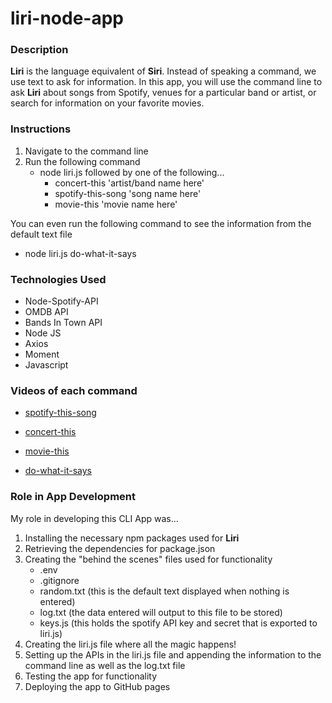 # liri-node-app

### Description
**Liri** is the language equivalent of **Siri**.  Instead of speaking a command, we use text to ask for information.  In this app, you will use the command line to ask **Liri** about songs from Spotify, venues for a particular band or artist, or search for information on your favorite movies.  

### Instructions
1. Navigate to the command line
2. Run the following command 
   * node liri.js followed by one of the following...
     - concert-this 'artist/band name here'
     - spotify-this-song 'song name here'
     - movie-this 'movie name here'

You can even run the following command to see the information from the default text file
- node liri.js do-what-it-says

### Technologies Used
* Node-Spotify-API
* OMDB API
* Bands In Town API
* Node JS
* Axios
* Moment
* Javascript

### Videos of each command
* [spotify-this-song](https://drive.google.com/file/d/1BulcnSy_HBN-hJz7pKFUb_-324yNJZfF/view)

* [concert-this](https://drive.google.com/file/d/1U7ujpiGijiU8LQVZc6CzfeGQSjjshGL5/view)

* [movie-this](https://drive.google.com/file/d/1Yx6-r7ZDZprUa0Uo-XAWJLCtKWu8GsbR/view)

* [do-what-it-says]()


### Role in App Development
My role in developing this CLI App was...
1. Installing the necessary npm packages used for **Liri**
2. Retrieving the dependencies for package.json
3. Creating the "behind the scenes" files used for functionality
   * .env
   * .gitignore
   * random.txt (this is the default text displayed when nothing is entered)
   * log.txt (the data entered will output to this file to be stored)
   * keys.js (this holds the spotify API key and secret that is exported to liri.js)
4. Creating the liri.js file where all the magic happens!
5. Setting up the APIs in the liri.js file and appending the information to the command line as well as the log.txt file
6. Testing the app for functionality
7. Deploying the app to GitHub pages
